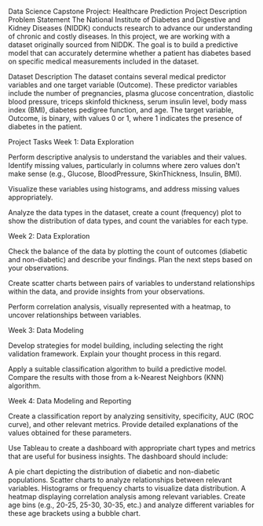 Data Science Capstone Project: Healthcare Prediction
Project Description
Problem Statement
The National Institute of Diabetes and Digestive and Kidney Diseases (NIDDK) conducts research to advance our understanding of chronic and costly diseases. In this project, we are working with a dataset originally sourced from NIDDK. The goal is to build a predictive model that can accurately determine whether a patient has diabetes based on specific medical measurements included in the dataset.

Dataset Description
The dataset contains several medical predictor variables and one target variable (Outcome). These predictor variables include the number of pregnancies, plasma glucose concentration, diastolic blood pressure, triceps skinfold thickness, serum insulin level, body mass index (BMI), diabetes pedigree function, and age. The target variable, Outcome, is binary, with values 0 or 1, where 1 indicates the presence of diabetes in the patient.

Project Tasks
Week 1: Data Exploration

Perform descriptive analysis to understand the variables and their values. Identify missing values, particularly in columns where zero values don't make sense (e.g., Glucose, BloodPressure, SkinThickness, Insulin, BMI).

Visualize these variables using histograms, and address missing values appropriately.

Analyze the data types in the dataset, create a count (frequency) plot to show the distribution of data types, and count the variables for each type.

Week 2: Data Exploration

Check the balance of the data by plotting the count of outcomes (diabetic and non-diabetic) and describe your findings. Plan the next steps based on your observations.

Create scatter charts between pairs of variables to understand relationships within the data, and provide insights from your observations.

Perform correlation analysis, visually represented with a heatmap, to uncover relationships between variables.

Week 3: Data Modeling

Develop strategies for model building, including selecting the right validation framework. Explain your thought process in this regard.

Apply a suitable classification algorithm to build a predictive model. Compare the results with those from a k-Nearest Neighbors (KNN) algorithm.

Week 4: Data Modeling and Reporting

Create a classification report by analyzing sensitivity, specificity, AUC (ROC curve), and other relevant metrics. Provide detailed explanations of the values obtained for these parameters.

Use Tableau to create a dashboard with appropriate chart types and metrics that are useful for business insights. The dashboard should include:

A pie chart depicting the distribution of diabetic and non-diabetic populations.
Scatter charts to analyze relationships between relevant variables.
Histograms or frequency charts to visualize data distribution.
A heatmap displaying correlation analysis among relevant variables.
Create age bins (e.g., 20-25, 25-30, 30-35, etc.) and analyze different variables for these age brackets using a bubble chart.
